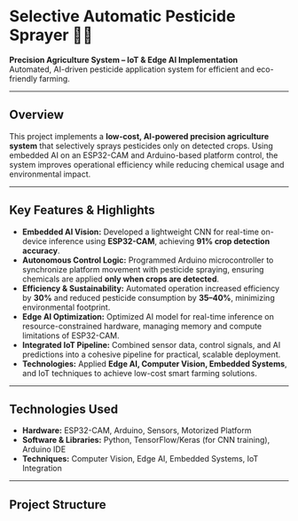 
# Selective Automatic Pesticide Sprayer 🌱🤖

**Precision Agriculture System – IoT & Edge AI Implementation**  
Automated, AI-driven pesticide application system for efficient and eco-friendly farming.

---

## Overview
This project implements a **low-cost, AI-powered precision agriculture system** that selectively sprays pesticides only on detected crops. Using embedded AI on an ESP32-CAM and Arduino-based platform control, the system improves operational efficiency while reducing chemical usage and environmental impact.

---

## Key Features & Highlights

- **Embedded AI Vision:** Developed a lightweight CNN for real-time on-device inference using **ESP32-CAM**, achieving **91% crop detection accuracy**.
- **Autonomous Control Logic:** Programmed Arduino microcontroller to synchronize platform movement with pesticide spraying, ensuring chemicals are applied **only when crops are detected**.
- **Efficiency & Sustainability:** Automated operation increased efficiency by **30%** and reduced pesticide consumption by **35–40%**, minimizing environmental footprint.
- **Edge AI Optimization:** Optimized AI model for real-time inference on resource-constrained hardware, managing memory and compute limitations of ESP32-CAM.
- **Integrated IoT Pipeline:** Combined sensor data, control signals, and AI predictions into a cohesive pipeline for practical, scalable deployment.
- **Technologies:** Applied **Edge AI, Computer Vision, Embedded Systems**, and IoT techniques to achieve low-cost smart farming solutions.

---

## Technologies Used

- **Hardware:** ESP32-CAM, Arduino, Sensors, Motorized Platform
- **Software & Libraries:** Python, TensorFlow/Keras (for CNN training), Arduino IDE
- **Techniques:** Computer Vision, Edge AI, Embedded Systems, IoT Integration

---

## Project Structure

